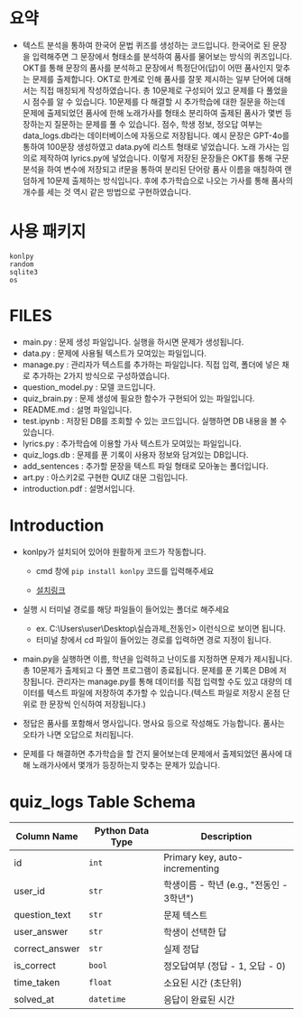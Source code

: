# 요약

- 텍스트 분석을 통하여 한국어 문법 퀴즈를 생성하는 코드입니다. 한국어로 된 문장을 입력해주면 그 문장에서 형태소를 분석하여 품사를 물어보는 방식의 퀴즈입니다. OKT를 통해 문장의 품사를 분석하고 문장에서 특정단어(답)이 어떤 품사인지 맞추는 문제를 출제합니다. OKT로 한계로 인해 품사를 잘못 제시하는 일부 단어에 대해서는 직접 매칭되게 작성하였습니다. 총 10문제로 구성되어 있고 문제를 다 풀었을 시 점수를 알 수 있습니다. 10문제를 다 해결할 시 추가학습에 대한 질문을 하는데 문제에 출제되었던 품사에 한해 노래가사를 형태소 분리하여 출제된 품사가 몇번 등장하는지 질문하는 문제를 풀 수 있습니다. 점수, 학생 정보, 정오답 여부는 data_logs.db라는 데이터베이스에 자동으로 저장됩니다. 예시 문장은 GPT-4o를 통하여 100문장 생성하였고 data.py에 리스트 형태로 넣었습니다. 노래 가사는 임의로 제작하여 lyrics.py에 넣었습니다. 이렇게 저장된 문장들은 OKT를 통해 구문분석을 하여 변수에 저장되고 if문을 통하여 분리된 단어랑 품사 이름을 매칭하여 랜덤하게 10문제 출제하는 방식입니다. 후에 추가학습으로 나오는 가사를 통해 품사의 개수를 세는 것 역시 같은 방법으로 구현하였습니다.

# 사용 패키지

```
konlpy
random
sqlite3
os
```

# FILES

- main.py : 문제 생성 파일입니다. 실행을 하시면 문제가 생성됩니다.
- data.py : 문제에 사용될 텍스트가 모여있는 파일입니다.
- manage.py : 관리자가 텍스트를 추가하는 파일입니다. 직접 입력, 폴더에 넣은 채로 추가하는 2가지 방식으로 구성하였습니다.
- question_model.py : 모델 코드입니다.
- quiz_brain.py : 문제 생성에 필요한 함수가 구현되어 있는 파일입니다.
- README.md : 설명 파일입니다.
- test.ipynb : 저장된 DB를 조회할 수 있는 코드입니다. 실행하면 DB 내용을 볼 수 있습니다.
- lyrics.py : 추가학습에 이용할 가사 텍스트가 모여있는 파일입니다.
- quiz_logs.db : 문제를 푼 기록이 사용자 정보와 담겨있는 DB입니다.
- add_sentences : 추가할 문장을 텍스트 파일 형태로 모아놓는 폴더입니다.
- art.py : 아스키2로 구현한 QUIZ 대문 그림입니다.
- introduction.pdf : 설명서입니다.

# Introduction

- konlpy가 설치되어 있어야 원활하게 코드가 작동합니다.

  - cmd 창에 `pip install konlpy` 코드를 입력해주세요

  - [설치링크](https://konlpy.org/ko/latest/install/)

- 실행 시 터미널 경로를 해당 파일들이 들어있는 폴더로 해주세요

  - ex. C:\Users\user\Desktop\실습과제\_전동인> 이런식으로 보이면 됩니다.
  - 터미널 창에서 cd 파일이 들어있는 경로를 입력하면 경로 지정이 됩니다.

- main.py을 실행하면 이름, 학년을 입력하고 난이도를 지정하면 문제가 제시됩니다. 총 10문제가 출제되고 다 풀면 프로그램이 종료됩니다. 문제를 푼 기록은 DB에 저장됩니다. 관리자는 manage.py를 통해 데이터를 직접 입력할 수도 있고 대량의 데이터를 텍스트 파일에 저장하여 추가할 수 있습니다.(텍스트 파일로 저장시 온점 단위로 한 문장씩 인식하여 저장됩니다.)

- 정답은 품사를 포함해서 명사입니다. 명사요 등으로 작성해도 가능합니다. 품사는 오타가 나면 오답으로 처리됩니다.

- 문제를 다 해결하면 추가학습을 할 건지 물어보는데 문제에서 출제되었던 품사에 대해 노래가사에서 몇개가 등장하는지 맞추는 문제가 있습니다.

# quiz_logs Table Schema

| Column Name    | Python Data Type | Description                              |
| -------------- | ---------------- | ---------------------------------------- |
| id             | `int`            | Primary key, auto-incrementing           |
| user_id        | `str`            | 학생이름 - 학년 (e.g., "전동인 - 3학년") |
| question_text  | `str`            | 문제 텍스트                              |
| user_answer    | `str`            | 학생이 선택한 답                         |
| correct_answer | `str`            | 실제 정답                                |
| is_correct     | `bool`           | 정오답여부 (정답 - 1, 오답 - 0)          |
| time_taken     | `float`          | 소요된 시간 (초단위)                     |
| solved_at      | `datetime`       | 응답이 완료된 시간                       |
